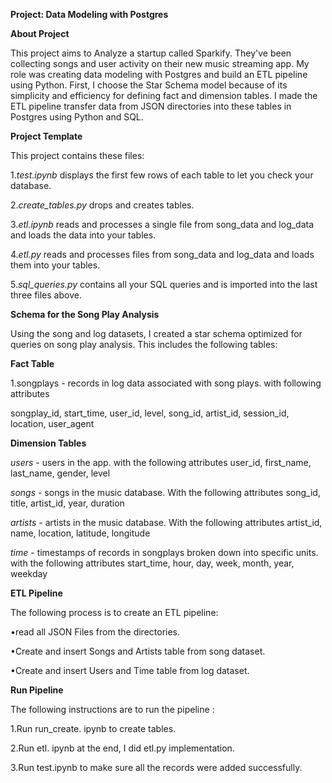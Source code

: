 **Project: Data Modeling with Postgres**

**About Project**

This project aims to Analyze a startup called Sparkify. They've been collecting songs and user activity on their new music streaming app. 
My role was creating data modeling with Postgres and build an ETL pipeline using Python. First, I choose the Star Schema model because of its simplicity and efficiency for defining fact and dimension tables. I made the ETL pipeline transfer data from JSON directories into these tables in Postgres using Python and SQL.

**Project Template**

This project contains these files:

1.*test.ipynb* displays the first few rows of each table to let you check your database.

2.*create_tables.py* drops and creates tables. 

3.*etl.ipynb* reads and processes a single file from song_data and log_data and loads the data into your tables. 

4.*etl.py* reads and processes files from song_data and log_data and loads them into your tables. 

5.*sql_queries.py* contains all your SQL queries and is imported into the last three files above.


**Schema for the Song Play Analysis**

Using the song and log datasets, I created a star schema optimized for queries on song play analysis. 
This includes the following tables:

**Fact Table**

1.songplays - records in log data associated with song plays. with following attributes

songplay_id, start_time, user_id, level, song_id, artist_id, session_id, location, user_agent

**Dimension Tables**

*users* - users in the app. with the following attributes
user_id, first_name, last_name, gender, level

*songs* - songs in the music database. With the following attributes
song_id, title, artist_id, year, duration

*artists* - artists in the music database. With the following attributes
artist_id, name, location, latitude, longitude

*time* - timestamps of records in songplays broken down into specific units. with the following attributes
start_time, hour, day, week, month, year, weekday

**ETL Pipeline**

The following process is to create an ETL pipeline:

•read all JSON Files from the directories.

•Create and insert Songs and Artists table from song dataset.

•Create and insert  Users and Time table from log dataset.

**Run Pipeline**

The following instructions are to run the pipeline :

1.Run run_create. ipynb to create tables.

2.Run etl. ipynb at the end, I did etl.py implementation.

3.Run test.ipynb to make sure all the records were added successfully.


